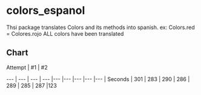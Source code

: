 # colors_espanol

Thsi package translates Colors and its methods into spanish.
ex: Colors.red = Colores.rojo
ALL colors have been translated



## Chart

Attempt | #1 | #2 


--- | --- | --- | --- |--- |--- |--- |--- |--- |
Seconds | 301 | 283 | 290 | 286 | 289 | 285 | 287 |123



<!-- - [Lab: Write your first Flutter app](https://flutter.dev/docs/get-started/codelab) -->


